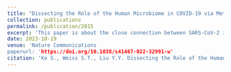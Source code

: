 ```yaml
---
title: "Dissecting the Role of the Human Microbiome in COVID-19 via Metagenome-assembled Genomes"
collection: publications
permalink: /publication/2015
excerpt: 'This paper is about the close connection between SARS-CoV-2 infection and the human gut microbiome.'
date: 2023-10-19
venue: 'Nature Communications
paperurl: 'https://doi.org/10.1038/s41467-022-32991-w'
citation: 'Ke S., Weiss S.T., Liu Y.Y. Dissecting the Role of the Human Microbiome in COVID-19 via Metagenome-assembled Genomes. Nature Communications, doi: 10.1038/s41467-022-32991-w. PMID: 36068270.'
---
```

